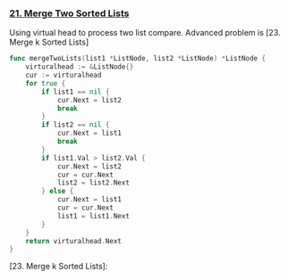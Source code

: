 ### [21. Merge Two Sorted Lists]

Using virtual head to process two list compare. Advanced problem is [23. Merge k Sorted Lists]

```go
func mergeTwoLists(list1 *ListNode, list2 *ListNode) *ListNode {
	virturalhead := &ListNode{}
	cur := virturalhead
	for true {
		if list1 == nil {
			cur.Next = list2
			break
		}
		if list2 == nil {
			cur.Next = list1
			break
		}
		if list1.Val > list2.Val {
			cur.Next = list2
			cur = cur.Next
			list2 = list2.Next
		} else {
			cur.Next = list1
			cur = cur.Next
			list1 = list1.Next
		}
	}
	return virturalhead.Next
}
```

[21. Merge Two Sorted Lists]: https://leetcode.com/problems/merge-two-sorted-lists/description/
[23. Merge k Sorted Lists]: 